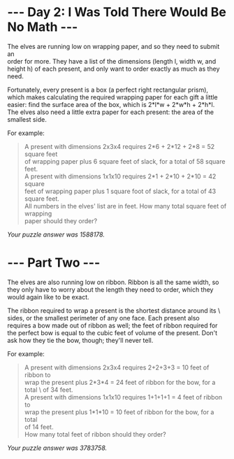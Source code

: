 # --- Day 2: I Was Told There Would Be No Math ---
The elves are running low on wrapping paper, and so they need to submit an \
order for more. They have a list of the dimensions (length l, width w, and \
height h) of each present, and only want to order exactly as much as they \
need.

Fortunately, every present is a box (a perfect right rectangular prism), \
which makes calculating the required wrapping paper for each gift a little \
easier: find the surface area of the box, which is 2\*l\*w + 2\*w\*h + 2\*h\*l.
The elves also need a little extra paper for each present: the area of the \
smallest side.

For example:

> A present with dimensions 2x3x4 requires 2\*6 + 2\*12 + 2\*8 = 52 square feet\
> of wrapping paper plus 6 square feet of slack, for a total of 58 square feet.\
> A present with dimensions 1x1x10 requires 2\*1 + 2\*10 + 2\*10 = 42 square \
> feet of wrapping paper plus 1 square foot of slack, for a total of 43 square feet.\
All numbers in the elves' list are in feet. How many total square feet of wrapping \
paper should they order?

_Your puzzle answer was 1588178._

# --- Part Two ---
The elves are also running low on ribbon. Ribbon is all the same width, so \
they only have to worry about the length they need to order, which they \
would again like to be exact.

The ribbon required to wrap a present is the shortest distance around its \ 
sides, or the smallest perimeter of any one face. Each present also \
requires a bow made out of ribbon as well; the feet of ribbon required for \
the perfect bow is equal to the cubic feet of volume of the present. Don't \
ask how they tie the bow, though; they'll never tell.

For example:

> A present with dimensions 2x3x4 requires 2+2+3+3 = 10 feet of ribbon to \
> wrap the present plus 2\*3\*4 = 24 feet of ribbon for the bow, for a total \ 
> of 34 feet. \
> A present with dimensions 1x1x10 requires 1+1+1+1 = 4 feet of ribbon to \
> wrap the present plus 1\*1\*10 = 10 feet of ribbon for the bow, for a total \
> of 14 feet. \
How many total feet of ribbon should they order?

_Your puzzle answer was 3783758._
